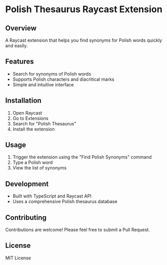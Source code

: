 # Polish Thesaurus Raycast Extension

## Overview
A Raycast extension that helps you find synonyms for Polish words quickly and easily.

## Features
- Search for synonyms of Polish words
- Supports Polish characters and diacritical marks
- Simple and intuitive interface

## Installation
1. Open Raycast
2. Go to Extensions
3. Search for "Polish Thesaurus"
4. Install the extension

## Usage
1. Trigger the extension using the "Find Polish Synonyms" command
2. Type a Polish word
3. View the list of synonyms

## Development
- Built with TypeScript and Raycast API
- Uses a comprehensive Polish thesaurus database

## Contributing
Contributions are welcome! Please feel free to submit a Pull Request.

## License
MIT License
